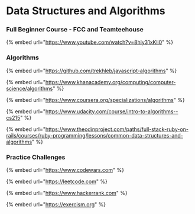 # Data Structures and Algorithms

### Full Beginner Course - FCC and Teamteehouse

{% embed url="https://www.youtube.com/watch?v=8hly31xKli0" %}

### Algorithms

{% embed url="https://github.com/trekhleb/javascript-algorithms" %}

{% embed url="https://www.khanacademy.org/computing/computer-science/algorithms" %}

{% embed url="https://www.coursera.org/specializations/algorithms" %}

{% embed url="https://www.udacity.com/course/intro-to-algorithms--cs215" %}

{% embed url="https://www.theodinproject.com/paths/full-stack-ruby-on-rails/courses/ruby-programming/lessons/common-data-structures-and-algorithms" %}

### Practice Challenges

{% embed url="https://www.codewars.com" %}

{% embed url="https://leetcode.com" %}

{% embed url="https://www.hackerrank.com" %}

{% embed url="https://exercism.org" %}
